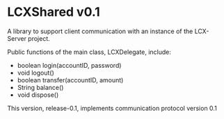 # LCXShared v0.1
A library to support client communication with an instance of the LCX-Server project. 

Public functions of the main class, LCXDelegate, include:
 - boolean login(accountID, password)
 - void logout()
 - boolean transfer(accountID, amount)
 - String balance()
 - void dispose()

This version, release-0.1, implements communication protocol version 0.1
